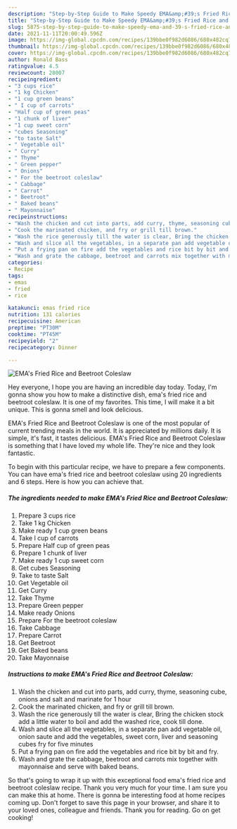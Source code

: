 ```yaml
---
description: "Step-by-Step Guide to Make Speedy EMA&amp;#39;s Fried Rice and Beetroot Coleslaw"
title: "Step-by-Step Guide to Make Speedy EMA&amp;#39;s Fried Rice and Beetroot Coleslaw"
slug: 5875-step-by-step-guide-to-make-speedy-ema-and-39-s-fried-rice-and-beetroot-coleslaw
date: 2021-11-11T20:00:49.596Z
image: https://img-global.cpcdn.com/recipes/139bbe0f982d6086/680x482cq70/emas-fried-rice-and-beetroot-coleslaw-recipe-main-photo.jpg
thumbnail: https://img-global.cpcdn.com/recipes/139bbe0f982d6086/680x482cq70/emas-fried-rice-and-beetroot-coleslaw-recipe-main-photo.jpg
cover: https://img-global.cpcdn.com/recipes/139bbe0f982d6086/680x482cq70/emas-fried-rice-and-beetroot-coleslaw-recipe-main-photo.jpg
author: Ronald Bass
ratingvalue: 4.5
reviewcount: 28007
recipeingredient:
- "3 cups rice"
- "1 kg Chicken"
- "1 cup green beans"
- " I cup of carrots"
- "Half cup of green peas"
- "1 chunk of liver"
- "1 cup sweet corn"
- "cubes Seasoning"
- "to taste Salt"
- " Vegetable oil"
- " Curry"
- " Thyme"
- " Green pepper"
- " Onions"
- " For the beetroot coleslaw"
- " Cabbage"
- " Carrot"
- " Beetroot"
- " Baked beans"
- " Mayonnaise"
recipeinstructions:
- "Wash the chicken and cut into parts, add curry, thyme, seasoning cube, onions and salt and marinate for 1 hour"
- "Cook the marinated chicken, and fry or grill till brown."
- "Wash the rice generously till the water is clear, Bring the chicken stock add a little water to boil and add the washed rice, cook till done."
- "Wash and slice all the vegetables, in a separate pan add vegetable oil, onion saute and add the vegetables, sweet corn, liver and seasoning cubes fry for five minutes"
- "Put a frying pan on fire add the vegetables and rice bit by bit and fry."
- "Wash and grate the cabbage, beetroot and carrots mix together with mayonnaise and serve with baked beans."
categories:
- Recipe
tags:
- emas
- fried
- rice

katakunci: emas fried rice 
nutrition: 131 calories
recipecuisine: American
preptime: "PT30M"
cooktime: "PT45M"
recipeyield: "2"
recipecategory: Dinner

---
```



![EMA&#39;s Fried Rice and Beetroot Coleslaw](https://img-global.cpcdn.com/recipes/139bbe0f982d6086/680x482cq70/emas-fried-rice-and-beetroot-coleslaw-recipe-main-photo.jpg)

Hey everyone, I hope you are having an incredible day today. Today, I'm gonna show you how to make a distinctive dish, ema&#39;s fried rice and beetroot coleslaw. It is one of my favorites. This time, I will make it a bit unique. This is gonna smell and look delicious.



EMA&#39;s Fried Rice and Beetroot Coleslaw is one of the most popular of current trending meals in the world. It is appreciated by millions daily. It is simple, it's fast, it tastes delicious. EMA&#39;s Fried Rice and Beetroot Coleslaw is something that I have loved my whole life. They're nice and they look fantastic.


To begin with this particular recipe, we have to prepare a few components. You can have ema&#39;s fried rice and beetroot coleslaw using 20 ingredients and 6 steps. Here is how you can achieve that.

<!--inarticleads1-->

##### The ingredients needed to make EMA&#39;s Fried Rice and Beetroot Coleslaw:

1. Prepare 3 cups rice
1. Take 1 kg Chicken
1. Make ready 1 cup green beans
1. Take  I cup of carrots
1. Prepare Half cup of green peas
1. Prepare 1 chunk of liver
1. Make ready 1 cup sweet corn
1. Get cubes Seasoning
1. Take to taste Salt
1. Get  Vegetable oil
1. Get  Curry
1. Take  Thyme
1. Prepare  Green pepper
1. Make ready  Onions
1. Prepare  For the beetroot coleslaw
1. Take  Cabbage
1. Prepare  Carrot
1. Get  Beetroot
1. Get  Baked beans
1. Take  Mayonnaise




<!--inarticleads2-->

##### Instructions to make EMA&#39;s Fried Rice and Beetroot Coleslaw:

1. Wash the chicken and cut into parts, add curry, thyme, seasoning cube, onions and salt and marinate for 1 hour
1. Cook the marinated chicken, and fry or grill till brown.
1. Wash the rice generously till the water is clear, Bring the chicken stock add a little water to boil and add the washed rice, cook till done.
1. Wash and slice all the vegetables, in a separate pan add vegetable oil, onion saute and add the vegetables, sweet corn, liver and seasoning cubes fry for five minutes
1. Put a frying pan on fire add the vegetables and rice bit by bit and fry.
1. Wash and grate the cabbage, beetroot and carrots mix together with mayonnaise and serve with baked beans.




So that's going to wrap it up with this exceptional food ema&#39;s fried rice and beetroot coleslaw recipe. Thank you very much for your time. I am sure you can make this at home. There is gonna be interesting food at home recipes coming up. Don't forget to save this page in your browser, and share it to your loved ones, colleague and friends. Thank you for reading. Go on get cooking!
